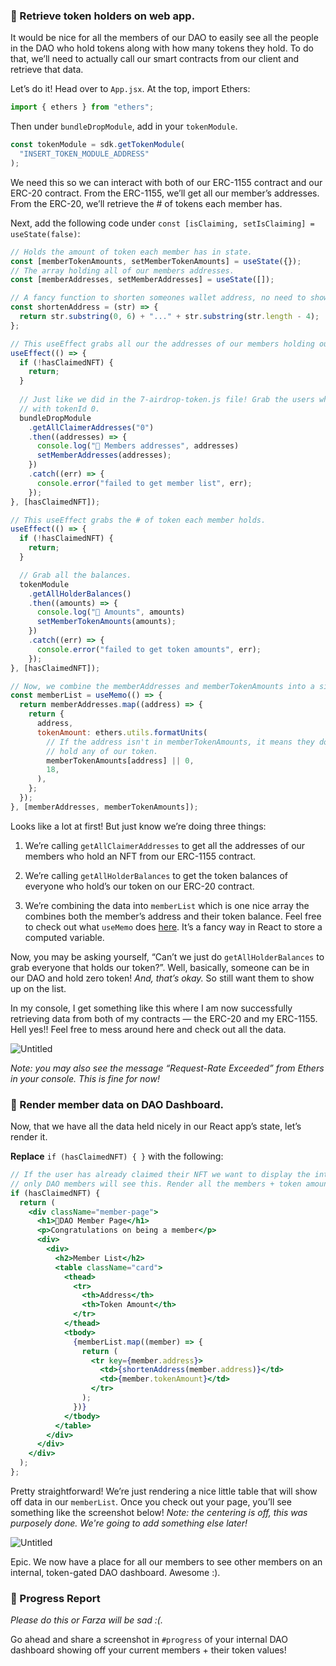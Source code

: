 ### 🥺 Retrieve token holders on web app.

It would be nice for all the members of our DAO to easily see all the people in the DAO who hold tokens along with how many tokens they hold. To do that, we’ll need to actually call our smart contracts from our client and retrieve that data.

Let’s do it! Head over to `App.jsx`. At the top, import Ethers:

```jsx
import { ethers } from "ethers";
```

Then under `bundleDropModule`, add in your `tokenModule`.

```jsx
const tokenModule = sdk.getTokenModule(
  "INSERT_TOKEN_MODULE_ADDRESS"
);
```

We need this so we can interact with both of our ERC-1155 contract and our ERC-20 contract. From the ERC-1155, we’ll get all our member’s addresses. From the ERC-20, we’ll retrieve the # of tokens each member has.

Next, add the following code under `const [isClaiming, setIsClaiming] = useState(false)`:

```jsx
// Holds the amount of token each member has in state.
const [memberTokenAmounts, setMemberTokenAmounts] = useState({});
// The array holding all of our members addresses.
const [memberAddresses, setMemberAddresses] = useState([]);

// A fancy function to shorten someones wallet address, no need to show the whole thing. 
const shortenAddress = (str) => {
  return str.substring(0, 6) + "..." + str.substring(str.length - 4);
};

// This useEffect grabs all our the addresses of our members holding our NFT.
useEffect(() => {
  if (!hasClaimedNFT) {
    return;
  }
  
  // Just like we did in the 7-airdrop-token.js file! Grab the users who hold our NFT
  // with tokenId 0.
  bundleDropModule
    .getAllClaimerAddresses("0")
    .then((addresses) => {
      console.log("🚀 Members addresses", addresses)
      setMemberAddresses(addresses);
    })
    .catch((err) => {
      console.error("failed to get member list", err);
    });
}, [hasClaimedNFT]);

// This useEffect grabs the # of token each member holds.
useEffect(() => {
  if (!hasClaimedNFT) {
    return;
  }

  // Grab all the balances.
  tokenModule
    .getAllHolderBalances()
    .then((amounts) => {
      console.log("👜 Amounts", amounts)
      setMemberTokenAmounts(amounts);
    })
    .catch((err) => {
      console.error("failed to get token amounts", err);
    });
}, [hasClaimedNFT]);

// Now, we combine the memberAddresses and memberTokenAmounts into a single array
const memberList = useMemo(() => {
  return memberAddresses.map((address) => {
    return {
      address,
      tokenAmount: ethers.utils.formatUnits(
        // If the address isn't in memberTokenAmounts, it means they don't
        // hold any of our token.
        memberTokenAmounts[address] || 0,
        18,
      ),
    };
  });
}, [memberAddresses, memberTokenAmounts]);
```

Looks like a lot at first! But just know we’re doing three things:

1) We’re calling `getAllClaimerAddresses` to get all the addresses of our members who hold an NFT from our ERC-1155 contract.

2) We’re calling `getAllHolderBalances` to get the token balances of everyone who hold’s our token on our ERC-20 contract.

3) We’re combining the data into `memberList` which is one nice array the combines both the member’s address and their token balance. Feel free to check out what `useMemo` does [here](https://reactjs.org/docs/hooks-reference.html#usememo). It’s a fancy way in React to store a computed variable. 

Now, you may be asking yourself, “Can’t we just do `getAllHolderBalances` to grab everyone that holds our token?”. Well, basically, someone can be in our DAO and hold zero token! *And, that’s okay.* So still want them to show up on the list.

In my console, I get something like this where I am now successfully retrieving data from both of my contracts — the ERC-20 and my ERC-1155. Hell yes!! Feel free to mess around here and check out all the data.

![Untitled](https://i.imgur.com/qx8rfRZ.png)

*Note: you may also see the message “Request-Rate Exceeded” from Ethers in your console. This is fine for now!*

### 🤯 Render member data on DAO Dashboard.

Now, that we have all the data held nicely in our React app’s state, let’s render it.

**Replace** `if (hasClaimedNFT) { }` with the following:

```jsx
// If the user has already claimed their NFT we want to display the interal DAO page to them
// only DAO members will see this. Render all the members + token amounts.
if (hasClaimedNFT) {
  return (
    <div className="member-page">
      <h1>🍪DAO Member Page</h1>
      <p>Congratulations on being a member</p>
      <div>
        <div>
          <h2>Member List</h2>
          <table className="card">
            <thead>
              <tr>
                <th>Address</th>
                <th>Token Amount</th>
              </tr>
            </thead>
            <tbody>
              {memberList.map((member) => {
                return (
                  <tr key={member.address}>
                    <td>{shortenAddress(member.address)}</td>
                    <td>{member.tokenAmount}</td>
                  </tr>
                );
              })}
            </tbody>
          </table>
        </div>
      </div>
    </div>
  );
};
```

Pretty straightforward! We’re just rendering a nice little table that will show off data in our `memberList`. Once you check out your page, you’ll see something like the screenshot below! *Note: the centering is off, this was purposely done. We're going to add something else later!*

![Untitled](https://i.imgur.com/HZCHFak.png)

Epic. We now have a place for all our members to see other members on an internal, token-gated DAO dashboard. Awesome :).

### 🚨 Progress Report

*Please do this or Farza will be sad :(.*

Go ahead and share a screenshot in `#progress` of your internal DAO dashboard showing off your current members + their token values!
